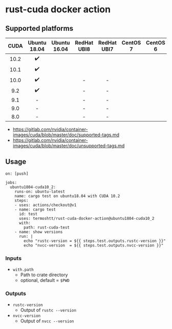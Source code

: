 # rust-cuda docker action

Supported platforms
--------------------

|CUDA | Ubuntu 18.04 | Ubuntu 16.04 | RedHat UBI8 | RedHat UBI7 | CentOS 7 | CentOS 6 |
|:---:|:------------:|:------------:|:-----------:|:-----------:|:--------:|:--------:|
|10.2 | ✔️            |              |             |             |          |          |
|10.1 | ✔️            |              |             |             |          |          |
|10.0 | ✔️            |              | -           | -           |          |          |
|9.2  | ✔️            |              | -           | -           |          |          |
|9.1  | -            |              | -           | -           |          |          |
|9.0  | -            |              | -           | -           |          |          |
|8.0  | -            |              | -           | -           |          |          |

- https://gitlab.com/nvidia/container-images/cuda/blob/master/doc/supported-tags.md
- https://gitlab.com/nvidia/container-images/cuda/blob/master/doc/unsupported-tags.md

Usage
------

```
on: [push]

jobs:
  ubuntu1804-cuda10_2:
    runs-on: ubuntu-latest
    name: cargo test on ubuntu18.04 with CUDA 10.2
    steps:
    - uses: actions/checkout@v1
    - name: cargo test
      id: test
      uses: termoshtt/rust-cuda-docker-action@ubuntu1804-cuda10_2
      with:
        path: rust-cuda-test
    - name: show versions
      run: |
        echo "rustc-version = ${{ steps.test.outputs.rustc-version }}"
        echo "nvcc-version  = ${{ steps.test.outputs.nvcc-version }}"
```

### Inputs

- `with.path`
  - Path to crate directory
  - optional, default = `$PWD`

### Outputs
- `rustc-version`
  - Output of `rustc --version`
- `nvcc-version`
  - Output of `nvcc --version`

